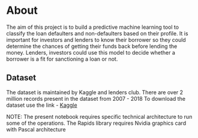 # About
The aim of this project is to build a predictive machine learning tool to classify the loan defaulters and non-defaulters based on their profile. It is important for investors and lenders to know their borrower so they could determine the chances of getting their funds back before lending the money. Lenders, investors could use this model to decide whether a borrower is a fit for sanctioning a loan or not.

## Dataset 
The dataset is maintained by Kaggle and lenders club. There are over 2 million records present in the dataset from 2007 - 2018
To download the dataset use the link - [Kaggle](https://www.kaggle.com/wendykan/lending-club-loan-data)

NOTE: The present notebook requires specific technical architecture to run some of the operations. The Rapids library requires Nvidia graphics card with Pascal architecture
